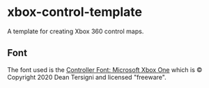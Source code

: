 # xbox-control-template

A template for creating Xbox 360 control maps.

## Font

The font used is the [Controller Font: Microsoft Xbox One](http://www.thealmightyguru.com/Wiki/index.php?title=Controller_Font) which is © Copyright 2020 Dean Tersigni and licensed "freeware".